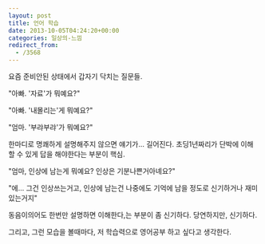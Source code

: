 ```yaml
---
layout: post
title: 언어 학습
date: 2013-10-05T04:24:20+00:00
categories: 일상의-느낌
redirect_from:
  - /3568
---
```


요즘 준비안된 상태에서 갑자기 닥치는 질문들.

"아빠. '자료'가 뭐예요?"

"아빠. '내몰리는'게 뭐예요?"

"엄마. '부랴부랴'가 뭐예요?"

한마디로 명쾌하게 설명해주지 않으면 얘기가... 길어진다. 초딩1년짜리가 단박에 이해할 수 있게 답을 해야한다는 부분이 핵심.

"엄마, 인상에 남는게 뭐예요? 인상은 기분나쁜거아녜요?"

"에... 그건 인상쓰는거고, 인상에 남는건 나중에도 기억에 남을 정도로 신기하거나 재미있는거지"

동음이의어도 한번만 설명하면 이해한다,는 부분이 좀 신기하다. 당연하지만, 신기하다.

그리고, 그런 모습을 볼때마다, 저 학습력으로 영어공부 하고 싶다고 생각한다.
<div id=comments>
</div>
